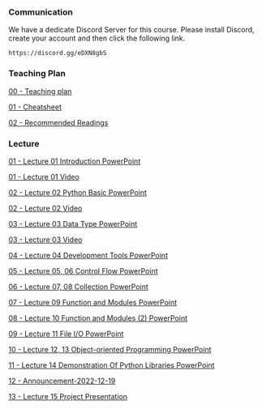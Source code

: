 ### Communication

We have a dedicate Discord Server for this course.
Please install Discord, create your account and then click the following link.

```
https://discord.gg/eDXN8gbS
```

### Teaching Plan

[00 - Teaching plan](https://drive.google.com/file/d/1bq2cXKbu7wsHsC0r4OQPqJQoOEoNLRQy/view?usp=sharing)

[01 - Cheatsheet](https://ctihe-my.sharepoint.com/:b:/r/personal/garrickho_tutor_hkct_edu_hk/Documents/202209_03cit4057/lab/lab_cheatsheet.pdf?csf=1&web=1&e=IbdStk)

[02 - Recommended Readings](https://ctihe-my.sharepoint.com/:b:/r/personal/garrickho_tutor_hkct_edu_hk/Documents/202209_03cit4057/plan/readinglist.pdf?csf=1&web=1&e=o6WNCg)

### Lecture

[01 - Lecture 01 Introduction  PowerPoint](https://ctihe-my.sharepoint.com/:b:/r/personal/garrickho_tutor_hkct_edu_hk/Documents/202209_03cit4057/lecture/01.00-Introduction.pdf?csf=1&web=1&e=S879Fh)

[01 - Lecture 01 Video](https://ctihe-my.sharepoint.com/:v:/g/personal/garrickho_tutor_hkct_edu_hk/EWdq9sqmZAFOgc-cG4oWrN8BzbTWCJLicXNTcGaALpLLrA?e=fqzu3D)

[02 - Lecture 02 Python Basic PowerPoint](https://ctihe-my.sharepoint.com/:b:/r/personal/garrickho_tutor_hkct_edu_hk/Documents/202209_03cit4057/lecture/02.00-PythonBasic.pdf?csf=1&web=1&e=RJ5r5Z)

[02 - Lecture 02 Video](https://ctihe-my.sharepoint.com/:v:/g/personal/garrickho_tutor_hkct_edu_hk/EduAyDlYUI1HlOxpXnBChDwB1yjqCTzfZhtAdjIlgOUPUQ?e=NChNVc)

[03 - Lecture 03 Data Type PowerPoint](https://ctihe-my.sharepoint.com/:b:/r/personal/garrickho_tutor_hkct_edu_hk/Documents/202209_03cit4057/lecture/03.00-DataType.pdf?csf=1&web=1&e=ZFDfko)

[03 - Lecture 03 Video](https://ctihe-my.sharepoint.com/:v:/g/personal/garrickho_tutor_hkct_edu_hk/ESMgYec3_JhAkVJp9GhdZE0BYM5kQ78_2khF9Zc4ImOBrA?e=QWWCnK)

[04 - Lecture 04 Development Tools PowerPoint]( https://ctihe-my.sharepoint.com/:b:/r/personal/garrickho_tutor_hkct_edu_hk/Documents/202209_03cit4057/lecture/04.00-DevelopmentTools.pdf?csf=1&web=1&e=wmKf0r)

[05 - Lecture 05, 06 Control Flow PowerPoint](https://ctihe-my.sharepoint.com/:b:/r/personal/garrickho_tutor_hkct_edu_hk/Documents/202209_03cit4057/lecture/05.00-ControlFlow.pdf?csf=1&web=1&e=jRxluG)

[06 - Lecture 07, 08 Collection PowerPoint](https://ctihe-my.sharepoint.com/:b:/r/personal/garrickho_tutor_hkct_edu_hk/Documents/202209_03cit4057/lecture/06.00-Collection.pdf?csf=1&web=1&e=NFym8E)

[07 - Lecture 09 Function and Modules PowerPoint](
https://ctihe-my.sharepoint.com/:b:/r/personal/garrickho_tutor_hkct_edu_hk/Documents/202209_03cit4057/lecture/09.00-Function.pdf?csf=1&web=1&e=hV5sdW)

[08 - Lecture 10 Function and Modules (2) PowerPoint](https://ctihe-my.sharepoint.com/:b:/r/personal/garrickho_tutor_hkct_edu_hk/Documents/202209_03cit4057/lecture/10.00-Modules.pdf?csf=1&web=1&e=XivAy9)

[09 - Lecture 11 File I/O PowerPoint](https://ctihe-my.sharepoint.com/:b:/r/personal/garrickho_tutor_hkct_edu_hk/Documents/202209_03cit4057/lecture/11.00-File.pdf?csf=1&web=1&e=wqiSbw)

[10 - Lecture 12, 13 Object-oriented Programming PowerPoint](https://ctihe-my.sharepoint.com/:b:/r/personal/garrickho_tutor_hkct_edu_hk/Documents/202209_03cit4057/lecture/12.00-OO.pdf?csf=1&web=1&e=ljU4us)

[11 - Lecture 14 Demonstration Of Python Libraries PowerPoint](https://ctihe-my.sharepoint.com/:b:/r/personal/garrickho_tutor_hkct_edu_hk/Documents/202209_03cit4057/lecture/14.00-DemonstrationOfPythonLibraries.pdf?csf=1&web=1&e=ia7xP2)

[12 - Announcement-2022-12-19](https://ctihe-my.sharepoint.com/:b:/r/personal/garrickho_tutor_hkct_edu_hk/Documents/202209_03cit4057/lecture/14.00-Announcement-2022-12-19.pdf?csf=1&web=1&e=c46MLo)

[13 - Lecture 15 Project Presentation](https://ctihe-my.sharepoint.com/:b:/r/personal/garrickho_tutor_hkct_edu_hk/Documents/202209_03cit4057/lecture/15.00-Project%20Presentation.pdf?csf=1&web=1&e=3XBiDk)
